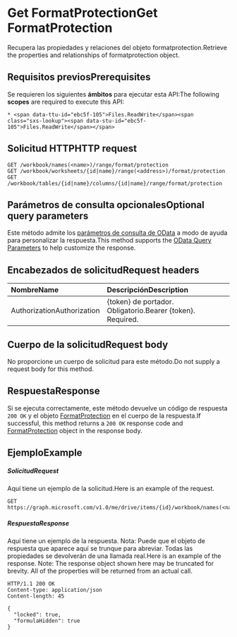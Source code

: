 # <a name="get-formatprotection"></a><span data-ttu-id="ebc5f-101">Get FormatProtection</span><span class="sxs-lookup"><span data-stu-id="ebc5f-101">Get FormatProtection</span></span>

<span data-ttu-id="ebc5f-102">Recupera las propiedades y relaciones del objeto formatprotection.</span><span class="sxs-lookup"><span data-stu-id="ebc5f-102">Retrieve the properties and relationships of formatprotection object.</span></span>
## <a name="prerequisites"></a><span data-ttu-id="ebc5f-103">Requisitos previos</span><span class="sxs-lookup"><span data-stu-id="ebc5f-103">Prerequisites</span></span>
<span data-ttu-id="ebc5f-104">Se requieren los siguientes **ámbitos** para ejecutar esta API:</span><span class="sxs-lookup"><span data-stu-id="ebc5f-104">The following **scopes** are required to execute this API:</span></span> 

    * <span data-ttu-id="ebc5f-105">Files.ReadWrite</span><span class="sxs-lookup"><span data-stu-id="ebc5f-105">Files.ReadWrite</span></span>

## <a name="http-request"></a><span data-ttu-id="ebc5f-106">Solicitud HTTP</span><span class="sxs-lookup"><span data-stu-id="ebc5f-106">HTTP request</span></span>
<!-- { "blockType": "ignored" } -->
```http
GET /workbook/names(<name>)/range/format/protection
GET /workbook/worksheets/{id|name}/range(<address>)/format/protection
GET /workbook/tables/{id|name}/columns/{id|name}/range/format/protection
```
## <a name="optional-query-parameters"></a><span data-ttu-id="ebc5f-107">Parámetros de consulta opcionales</span><span class="sxs-lookup"><span data-stu-id="ebc5f-107">Optional query parameters</span></span>
<span data-ttu-id="ebc5f-108">Este método admite los [parámetros de consulta de OData](http://developer.microsoft.com/en-us/graph/docs/overview/query_parameters) a modo de ayuda para personalizar la respuesta.</span><span class="sxs-lookup"><span data-stu-id="ebc5f-108">This method supports the [OData Query Parameters](http://developer.microsoft.com/en-us/graph/docs/overview/query_parameters) to help customize the response.</span></span>

## <a name="request-headers"></a><span data-ttu-id="ebc5f-109">Encabezados de solicitud</span><span class="sxs-lookup"><span data-stu-id="ebc5f-109">Request headers</span></span>
| <span data-ttu-id="ebc5f-110">Nombre</span><span class="sxs-lookup"><span data-stu-id="ebc5f-110">Name</span></span>      |<span data-ttu-id="ebc5f-111">Descripción</span><span class="sxs-lookup"><span data-stu-id="ebc5f-111">Description</span></span>|
|:----------|:----------|
| <span data-ttu-id="ebc5f-112">Authorization</span><span class="sxs-lookup"><span data-stu-id="ebc5f-112">Authorization</span></span>  | <span data-ttu-id="ebc5f-p101">{token} de portador. Obligatorio.</span><span class="sxs-lookup"><span data-stu-id="ebc5f-p101">Bearer {token}. Required.</span></span> |

## <a name="request-body"></a><span data-ttu-id="ebc5f-115">Cuerpo de la solicitud</span><span class="sxs-lookup"><span data-stu-id="ebc5f-115">Request body</span></span>
<span data-ttu-id="ebc5f-116">No proporcione un cuerpo de solicitud para este método.</span><span class="sxs-lookup"><span data-stu-id="ebc5f-116">Do not supply a request body for this method.</span></span>

## <a name="response"></a><span data-ttu-id="ebc5f-117">Respuesta</span><span class="sxs-lookup"><span data-stu-id="ebc5f-117">Response</span></span>

<span data-ttu-id="ebc5f-118">Si se ejecuta correctamente, este método devuelve un código de respuesta `200 OK` y el objeto [FormatProtection](../resources/formatprotection.md) en el cuerpo de la respuesta.</span><span class="sxs-lookup"><span data-stu-id="ebc5f-118">If successful, this method returns a `200 OK` response code and [FormatProtection](../resources/formatprotection.md) object in the response body.</span></span>
## <a name="example"></a><span data-ttu-id="ebc5f-119">Ejemplo</span><span class="sxs-lookup"><span data-stu-id="ebc5f-119">Example</span></span>
##### <a name="request"></a><span data-ttu-id="ebc5f-120">Solicitud</span><span class="sxs-lookup"><span data-stu-id="ebc5f-120">Request</span></span>
<span data-ttu-id="ebc5f-121">Aquí tiene un ejemplo de la solicitud.</span><span class="sxs-lookup"><span data-stu-id="ebc5f-121">Here is an example of the request.</span></span>
<!-- {
  "blockType": "request",
  "name": "get_formatprotection"
}-->
```http
GET https://graph.microsoft.com/v1.0/me/drive/items/{id}/workbook/names(<name>)/range/format/protection
```
##### <a name="response"></a><span data-ttu-id="ebc5f-122">Respuesta</span><span class="sxs-lookup"><span data-stu-id="ebc5f-122">Response</span></span>
<span data-ttu-id="ebc5f-p102">Aquí tiene un ejemplo de la respuesta. Nota: Puede que el objeto de respuesta que aparece aquí se trunque para abreviar. Todas las propiedades se devolverán de una llamada real.</span><span class="sxs-lookup"><span data-stu-id="ebc5f-p102">Here is an example of the response. Note: The response object shown here may be truncated for brevity. All of the properties will be returned from an actual call.</span></span>
<!-- {
  "blockType": "response",
  "truncated": true,
  "@odata.type": "microsoft.graph.formatProtection"
} -->
```http
HTTP/1.1 200 OK
Content-type: application/json
Content-length: 45

{
  "locked": true,
  "formulaHidden": true
}
```

<!-- uuid: 8fcb5dbc-d5aa-4681-8e31-b001d5168d79
2015-10-25 14:57:30 UTC -->
<!-- {
  "type": "#page.annotation",
  "description": "Get FormatProtection",
  "keywords": "",
  "section": "documentation",
  "tocPath": ""
}-->